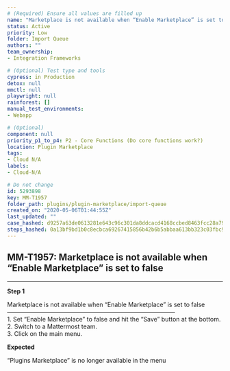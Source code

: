 ```yaml
---
# (Required) Ensure all values are filled up
name: "Marketplace is not available when “Enable Marketplace” is set to false"
status: Active
priority: Low
folder: Import Queue
authors: ""
team_ownership: 
- Integration Frameworks

# (Optional) Test type and tools
cypress: in Production
detox: null
mmctl: null
playwright: null
rainforest: []
manual_test_environments: 
- Webapp

# (Optional)
component: null
priority_p1_to_p4: P2 - Core Functions (Do core functions work?)
location: Plugin Marketplace
tags: 
- Cloud N/A
labels: 
- Cloud-N/A

# Do not change
id: 5293898
key: MM-T1957
folder_path: plugins/plugin-marketplace/import-queue
created_on: "2020-05-06T01:44:55Z"
last_updated: ""
case_hashed: d9257a63de0613281e643c96c301da8ddcacd4168ccbed8463fcc28a7941b790900cf208a5296beb853741bcdff34597
steps_hashed: 0a13bf9bd1b0c8ecbca69267415856b42b6b5abbaa613bb323c03fbc978d61b72b8d28ba89f754b56fce18933d9e9681
---
```


## MM-T1957: Marketplace is not available when “Enable Marketplace” is set to false

---

**Step 1**

Marketplace is not available when “Enable Marketplace” is set to false\
————————————————————————————\
1\. Set “Enable Marketplace” to false and hit the “Save” button at the bottom.\
2\. Switch to a Mattermost team.\
3\. Click on the main menu.

**Expected**

“Plugins Marketplace” is no longer available in the menu
